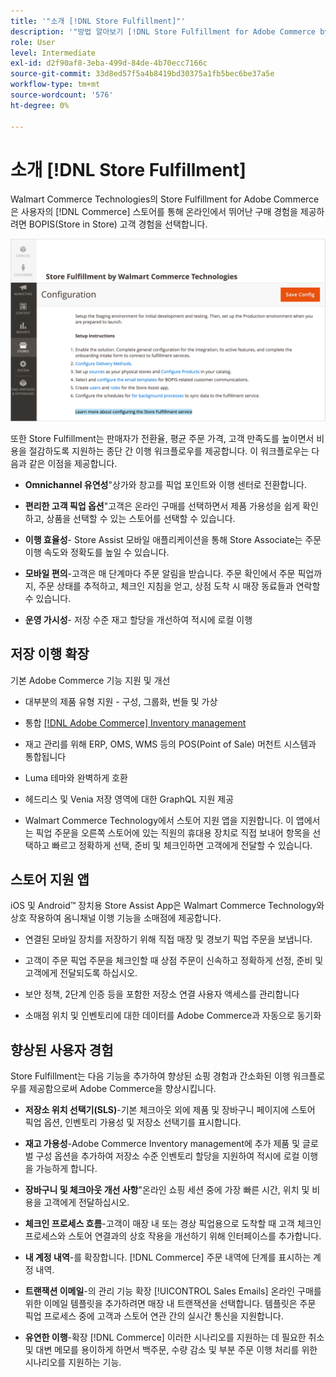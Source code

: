 ```yaml
---
title: '"소개 [!DNL Store Fulfillment]"'
description: '"방법 알아보기 [!DNL Store Fulfillment for Adobe Commerce by Walmart Technologies] 은 온라인 구매를 지원하고 고객을 위한 매장(BOPIS)을 선택합니다. Store Assist 모바일을 사용하여 Store Associates 및 Commerce 고객을 위한 BOPIS 이행 및 주문 처리를 간소화합니다."'
role: User
level: Intermediate
exl-id: d2f90af8-3eba-499d-84de-4b70ecc7166c
source-git-commit: 33d8ed57f5a4b8419bd30375a1fb5bec6be37a5e
workflow-type: tm+mt
source-wordcount: '576'
ht-degree: 0%

---
```


# 소개 [!DNL Store Fulfillment]

Walmart Commerce Technologies의 Store Fulfillment for Adobe Commerce은 사용자의 [!DNL Commerce] 스토어를 통해 온라인에서 뛰어난 구매 경험을 제공하려면 BOPIS(Store in Store) 고객 경험을 선택합니다.

![Walmart Technologies의 Store Fulfillment 관리 구성](assets/store-fulfillment-admin-home.png)

또한 Store Fulfillment는 판매자가 전환율, 평균 주문 가격, 고객 만족도를 높이면서 비용을 절감하도록 지원하는 종단 간 이행 워크플로우를 제공합니다. 이 워크플로우는 다음과 같은 이점을 제공합니다.

* **Omnichannel 유연성**&quot;상가와 창고를 픽업 포인트와 이행 센터로 전환합니다.

* **편리한 고객 픽업 옵션**&quot;고객은 온라인 구매를 선택하면서 제품 가용성을 쉽게 확인하고, 상품을 선택할 수 있는 스토어를 선택할 수 있습니다.

* **이행 효율성**- Store Assist 모바일 애플리케이션을 통해 Store Associate는 주문 이행 속도와 정확도를 높일 수 있습니다.

* **모바일 편의**-고객은 매 단계마다 주문 알림을 받습니다. 주문 확인에서 주문 픽업까지, 주문 상태를 추적하고, 체크인 지침을 얻고, 상점 도착 시 매장 동료들과 연락할 수 있습니다.

* **운영 가시성**- 저장 수준 재고 할당을 개선하여 적시에 로컬 이행

## 저장 이행 확장

기본 Adobe Commerce 기능 지원 및 개선

* 대부분의 제품 유형 지원 - 구성, 그룹화, 번들 및 가상

* 통합 [[!DNL Adobe Commerce] Inventory management](https://docs.magento.com/user-guide/catalog/inventory-learn-more.html)

* 재고 관리를 위해 ERP, OMS, WMS 등의 POS(Point of Sale) 머천트 시스템과 통합됩니다

* Luma 테마와 완벽하게 호환

* 헤드리스 및 Venia 저장 영역에 대한 GraphQL 지원 제공

* Walmart Commerce Technology에서 스토어 지원 앱을 지원합니다. 이 앱에서는 픽업 주문을 오른쪽 스토어에 있는 직원의 휴대용 장치로 직접 보내어 항목을 선택하고 빠르고 정확하게 선택, 준비 및 체크인하면 고객에게 전달할 수 있습니다.

## 스토어 지원 앱

iOS 및 Android™ 장치용 Store Assist App은 Walmart Commerce Technology와 상호 작용하여 옴니채널 이행 기능을 소매점에 제공합니다.

* 연결된 모바일 장치를 저장하기 위해 직접 매장 및 경보기 픽업 주문을 보냅니다.

* 고객이 주문 픽업 주문을 체크인할 때 상점 주문이 신속하고 정확하게 선정, 준비 및 고객에게 전달되도록 하십시오.

* 보안 정책, 2단계 인증 등을 포함한 저장소 연결 사용자 액세스를 관리합니다

* 소매점 위치 및 인벤토리에 대한 데이터를 Adobe Commerce과 자동으로 동기화

## 향상된 사용자 경험

Store Fulfillment는 다음 기능을 추가하여 향상된 쇼핑 경험과 간소화된 이행 워크플로우를 제공함으로써 Adobe Commerce을 향상시킵니다.

* **저장소 위치 선택기(SLS)**-기본 체크아웃 외에 제품 및 장바구니 페이지에 스토어 픽업 옵션, 인벤토리 가용성 및 저장소 선택기를 표시합니다.

* **재고 가용성**-Adobe Commerce Inventory management에 추가 제품 및 글로벌 구성 옵션을 추가하여 저장소 수준 인벤토리 할당을 지원하여 적시에 로컬 이행을 가능하게 합니다.

* **장바구니 및 체크아웃 개선 사항**&quot;온라인 쇼핑 세션 중에 가장 빠른 시간, 위치 및 비용을 고객에게 전달하십시오.

* **체크인 프로세스 흐름**-고객이 매장 내 또는 경상 픽업용으로 도착할 때 고객 체크인 프로세스와 스토어 연결과의 상호 작용을 개선하기 위해 인터페이스를 추가합니다.

* **내 계정 내역**-를 확장합니다. [!DNL Commerce] 주문 내역에 단계를 표시하는 계정 내역.

* **트랜잭션 이메일**-의 관리 기능 확장 [!UICONTROL Sales Emails] 온라인 구매를 위한 이메일 템플릿을 추가하려면 매장 내 트랜잭션을 선택합니다. 템플릿은 주문 픽업 프로세스 중에 고객과 스토어 연관 간의 실시간 통신을 지원합니다.

* **유연한 이행**-확장 [!DNL Commerce] 이러한 시나리오를 지원하는 데 필요한 취소 및 대변 메모를 용이하게 하면서 백주문, 수량 감소 및 부분 주문 이행 처리를 위한 시나리오를 지원하는 기능.
